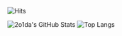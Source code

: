 ![Hits](https://hits.seeyoufarm.com/api/count/incr/badge.svg?url=https%3A%2F%2Fgithub.com%2F2o1da&count_bg=%2379C83D&title_bg=%23555555&icon=&icon_color=%23E7E7E7&title=hits&edge_flat=false)

![2o1da's GitHub Stats](https://github-readme-stats.vercel.app/api?username=2o1da&show_icons=true&hide=stars) ![Top Langs](https://github-readme-stats.vercel.app/api/top-langs/?username=2o1da&layout=compact)


<!---
2o1da/2o1da is a ✨ special ✨ repository because its `README.md` (this file) appears on your GitHub profile.
You can click the Preview link to take a look at your changes.
--->
